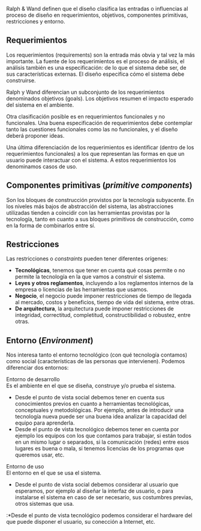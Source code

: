 Ralph & Wand definen que el diseño clasifica las entradas o influencias al proceso de diseño en requerimientos, objetivos, componentes primitivas, restricciones y entorno.

Requerimientos
--------------

Los requerimientos (requirements) son la entrada más obvia y tal vez la más importante. La fuente de los requerimientos es el proceso de análisis, el análisis también es una especificación: de lo que el sistema debe ser, de sus características externas. El diseño especifica cómo el sistema debe construirse.

Ralph y Wand diferencian un subconjunto de los requerimientos denominados objetivos (goals). Los objetivos resumen el impacto esperado del sistema en el ambiente.

Otra clasificación posible es en requerimientos funcionales y no funcionales. Una buena especificación de requerimientos debe contemplar tanto las cuestiones funcionales como las no funcionales, y el diseño deberá proponer ideas.

Una última diferenciación de los requerimientos es identificar (dentro de los requerimientos funcionales) a los que representan las formas en que un usuario puede interactuar con el sistema. A estos requerimientos los denominamos casos de uso.

Componentes primitivas (*primitive components*)
-----------------------------------------------

Son los bloques de construcción provistos por la tecnología subyacente. En los niveles más bajos de abstracción del sistema, las abstracciones utilizadas tienden a coincidir con las herramientas provistas por la tecnología, tanto en cuanto a sus bloques primitivos de construcción, como en la forma de combinarlos entre sí.

Restricciones
-------------

Las restricciones o *constraints* pueden tener diferentes orígenes:

-   **Tecnológicas**, tenemos que tener en cuenta qué cosas permite o no permite la tecnología en la que vamos a construir el sistema.
-   **Leyes y otros reglamentos**, incluyendo a los reglamentos internos de la empresa o licencias de las herramientas que usamos.
-   **Negocio**, el negocio puede imponer restricciones de tiempo de llegada al mercado, costos y beneficios, tiempo de vida del sistema, entre otras.
-   **De arquitectura**, la arquitectura puede imponer restricciones de integridad, correctitud, completitud, constructibilidad o robustez, entre otras.

Entorno (*Environment*)
-----------------------

Nos interesa tanto el entorno tecnológico (con qué tecnología contamos) como social (características de las personas que intervienen). Podemos diferenciar dos entornos:

Entorno de desarrollo  
Es el ambiente en el que se diseña, construye y/o prueba el sistema.

-   Desde el punto de vista social debemos tener en cuenta sus conocimientos previos en cuanto a herramientas tecnológicas, conceptuales y metodológicas. Por ejemplo, antes de introducir una tecnología nueva puede ser una buena idea analizar la capacidad del equipo para aprenderla.
-   Desde el punto de vista tecnológico debemos tener en cuenta por ejemplo los equipos con los que contamos para trabajar, si están todos en un mismo lugar o separados, si la comunicación (redes) entre esos lugares es buena o mala, si tenemos licencias de los programas que queremos usar, etc.

Entorno de uso  
El entorno en el que se usa el sistema.

-   Desde el punto de vista social debemos considerar al usuario que esperamos, por ejemplo al diseñar la interfaz de usuario, o para instalarse el sistema en caso de ser necesario, sus costumbres previas, otros sistemas que usa.

:\*Desde el punto de vista tecnológico podemos considerar el hardware del que puede disponer el usuario, su conección a Internet, etc.
